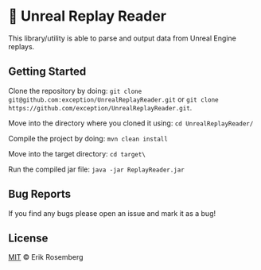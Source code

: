 # 🐎 Unreal Replay Reader
This library/utility is able to parse and output data from Unreal Engine replays.

## Getting Started
Clone the repository by doing:
`git clone git@github.com:exception/UnrealReplayReader.git` or `git clone https://github.com/exception/UnrealReplayReader.git`.

Move into the directory where you cloned it using:
`cd UnrealReplayReader/`

Compile the project by doing:
`mvn clean install`

Move into the target directory:
`cd target\`

Run the compiled jar file:
`java -jar ReplayReader.jar`

## Bug Reports
If you find any bugs please open an issue and mark it as a bug!

## License
[MIT](LICENSE) &copy; Erik Rosemberg